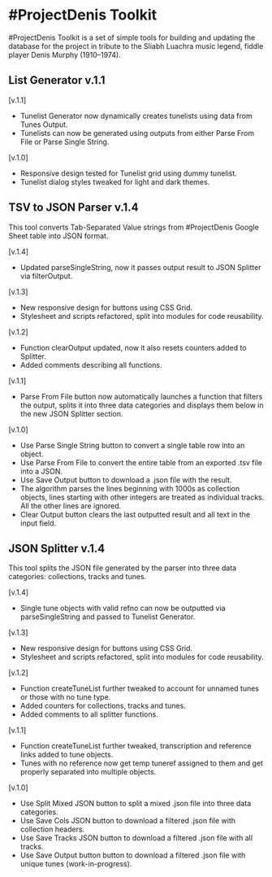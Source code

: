 #ProjectDenis Toolkit
========================================================================================
#ProjectDenis Toolkit is a set of simple tools for building and updating the database for the project in tribute to the Sliabh Luachra music legend, fiddle player Denis Murphy (1910–1974).

## List Generator v.1.1

[v.1.1]

+ Tunelist Generator now dynamically creates tunelists using data from Tunes Output.
+ Tunelists can now be generated using outputs from either Parse From File or Parse Single String.

[v.1.0]

+ Responsive design tested for Tunelist grid using dummy tunelist.
+ Tunelist dialog styles tweaked for light and dark themes.

## TSV to JSON Parser v.1.4

This tool converts Tab-Separated Value strings from #ProjectDenis Google Sheet table into JSON format.

[v.1.4]

+ Updated parseSingleString, now it passes output result to JSON Splitter via filterOutput.

[v.1.3]

+ New responsive design for buttons using CSS Grid.
+ Stylesheet and scripts refactored, split into modules for code reusability.

[v.1.2]

+ Function clearOutput updated, now it also resets counters added to Splitter.
+ Added comments describing all functions.

[v.1.1]

+ Parse From File button now automatically launches a function that filters the output, splits it into three data categories and displays them below in the new JSON Splitter section.

[v.1.0]

+ Use Parse Single String button to convert a single table row into an object.
+ Use Parse From File to convert the entire table from an exported .tsv file into a JSON. 
+ Use Save Output button to download a .json file with the result.
+ The algorithm parses the lines beginning with 1000s as collection objects, lines starting with other integers are treated as individual tracks. All the other lines are ignored.
+ Clear Output button clears the last outputted result and all text in the input field.

## JSON Splitter v.1.4

This tool splits the JSON file generated by the parser into three data categories: collections, tracks and tunes.

[v.1.4]

+ Single tune objects with valid refno can now be outputted via parseSingleString and passed to Tunelist Generator.

[v.1.3]

+ New responsive design for buttons using CSS Grid.
+ Stylesheet and scripts refactored, split into modules for code reusability.

[v.1.2]

+ Function createTuneList further tweaked to account for unnamed tunes or those with no tune type.
+ Added counters for collections, tracks and tunes.
+ Added comments to all splitter functions.

[v.1.1]

+ Function createTuneList further tweaked, transcription and reference links added to tune objects.
+ Tunes with no reference now get temp tuneref assigned to them and get properly separated into multiple objects.

[v.1.0]

+ Use Split Mixed JSON button to split a mixed .json file into three data categories.
+ Use Save Cols JSON button to download a filtered .json file with collection headers.
+ Use Save Tracks JSON button to download a filtered .json file with all tracks.
+ Use Save Output button button to download a filtered .json file with unique tunes (work-in-progress).


